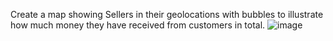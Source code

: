 Create a map showing Sellers in their geolocations with bubbles to illustrate how much money they have received from customers in total.
![image](https://github.com/user-attachments/assets/ceff3282-a47f-4594-99a6-fca98c6fea0c)


